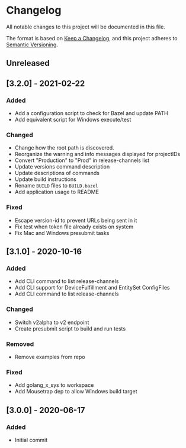 # Changelog

All notable changes to this project will be documented in this file.

The format is based on [Keep a Changelog](https://keepachangelog.com/en/1.0.0/),
and this project adheres to [Semantic Versioning](https://semver.org/spec/v2.0.0.html).

## Unreleased

## [3.2.0] - 2021-02-22
### Added
* Add a configuration script to check for Bazel and update PATH
* Add equivalent script for Windows execute/test

### Changed
* Change how the root path is discovered.
* Reorganize the warning and info messages displayed for projectIDs
* Convert "Production" to "Prod" in release-channels list
* Update versions command description
* Update descriptions of commands
* Update build instructions
* Rename `BUILD` files to `BUILD.bazel`
* Add application usage to README

### Fixed
* Escape version-id to prevent URLs being sent in it
* Fix test when token file already exists on system
* Fix Mac and Windows presubmit tasks

## [3.1.0] - 2020-10-16
### Added
* Add CLI command to list release-channels
* Add CLI support for DeviceFulfillment and EntitySet ConfigFiles
* Add CLI command to list release-channels

### Changed
* Switch v2alpha to v2 endpoint
* Create presubmit script to build and run tests

### Removed
* Remove examples from repo

### Fixed
* Add golang_x_sys to workspace
* Add Mousetrap dep to allow Windows build target

## [3.0.0] - 2020-06-17
### Added
* Initial commit
